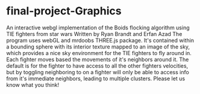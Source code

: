 # final-project-Graphics
An interactive webgl implementation of the Boids flocking algorithm using TIE fighters from star wars
Written by Ryan Brandt and Erfan Azad
The program uses webGL and mrdoobs THREE.js package. 
It's contained within a bounding sphere with its interior texture mapped to an image of the sky, which provides a nice sky environment 
for the TIE fighters to fly around in. Each fighter moves based the movements of it's neighbors around it. 
The default is for the fighter to have access to all the other fighters velocities, 
but by toggling neighboring to on a fighter will only be able to access info from it's immediate neighbors, 
leading to multiple clusters. Please let us know what you think!
